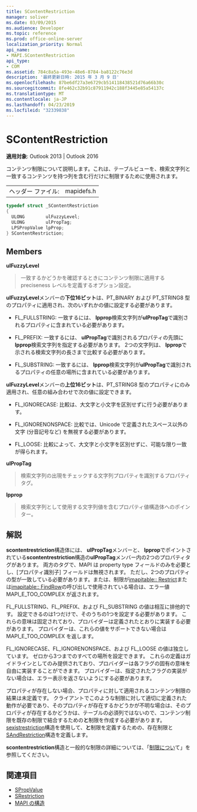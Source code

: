 ```yaml
---
title: SContentRestriction
manager: soliver
ms.date: 03/09/2015
ms.audience: Developer
ms.topic: reference
ms.prod: office-online-server
localization_priority: Normal
api_name:
- MAPI.SContentRestriction
api_type:
- COM
ms.assetid: 784c8a5a-493e-48e6-8784-ba8122c76e3d
description: '最終更新日時: 2015 年 3 月 9 日'
ms.openlocfilehash: 87be6df27a3e6729cb514118438521d76a66b30c
ms.sourcegitcommit: 8fe462c32b91c87911942c188f3445e85a54137c
ms.translationtype: MT
ms.contentlocale: ja-JP
ms.lasthandoff: 04/23/2019
ms.locfileid: "32339838"
---
```

# <a name="scontentrestriction"></a>SContentRestriction
 
**適用対象**: Outlook 2013 | Outlook 2016 
  
コンテンツ制限について説明します。これは、テーブルビューを、検索文字列と一致するコンテンツを持つ列を含む行だけに制限するために使用されます。 
  
|||
|:-----|:-----|
|ヘッダー ファイル:  <br/> |mapidefs.h  <br/> |
   
```cpp
typedef struct _SContentRestriction
{
  ULONG        ulFuzzyLevel;
  ULONG        ulPropTag;
  LPSPropValue lpProp;
} SContentRestriction;

```

## <a name="members"></a>Members

**ulFuzzyLevel**
  
> 一致するかどうかを確認するときにコンテンツ制限に適用する preciseness レベルを定義するオプション設定。
    
   **ulFuzzyLevel**メンバーの**下位16ビット**は、PT_BINARY および PT_STRING8 型のプロパティに適用され、次のいずれかの値に設定する必要があります。 
    
   - FL_FULLSTRING: 一致するには、 **lpprop**検索文字列が**ulPropTag**で識別されるプロパティに含まれている必要があります。
        
   - FL_PREFIX: 一致するには、 **ulPropTag**で識別されるプロパティの先頭に**lpprop**検索文字列を指定する必要があります。 2つの文字列は、 **lpprop**で示される検索文字列の長さまで比較する必要があります。 
        
   - FL_SUBSTRING: 一致するには、 **lpprop**検索文字列が**ulPropTag**で識別されるプロパティの任意の場所に含まれている必要があります。 
        
   **ulFuzzyLevel**メンバーの**上位16ビット**は、PT_STRING8 型のプロパティにのみ適用され、任意の組み合わせで次の値に設定できます。 
        
   - FL_IGNORECASE: 比較は、大文字と小文字を区別せずに行う必要があります。 
        
   - FL_IGNORENONSPACE: 比較では、Unicode で定義されたスペース以外の文字 (分音記号など) を無視する必要があります。 
        
   - FL_LOOSE: 比較によって、大文字と小文字を区別せずに、可能な限り一致が得られます。 
    
**ulPropTag**
  
> 検索文字列の出現をチェックする文字列プロパティを識別するプロパティタグ。 
    
**lpprop**
  
> 検索文字列として使用する文字列値を含むプロパティ値構造体へのポインター。
    
## <a name="remarks"></a>解説

**scontentrestriction**構造体には、 **ulPropTag**メンバーと、 **lpprop**でポイントされている**scontentrestriction**構造の**ulPropTag**メンバー内の2つのプロパティタグがあります。 両方のタグで、MAPI は property type フィールドのみを必要とし、[プロパティ識別子] フィールドは無視されます。 ただし、2つのプロパティの型が一致している必要があります。または、制限が[imapitable:: Restrict](imapitable-restrict.md)または[imapitable:: FindRow](imapitable-findrow.md)の呼び出しで使用されている場合は、エラー値 MAPI_E_TOO_COMPLEX が返されます。 
  
FL_FULLSTRING、FL_PREFIX、および FL_SUBSTRING の値は相互に排他的です。 設定できるのは1つだけで、そのうちの1つを設定する必要があります。 これらの意味は固定されており、プロバイダーは定義されたとおりに実装する必要があります。 プロバイダーは、これらの値をサポートできない場合は MAPI_E_TOO_COMPLEX を返します。 
  
FL_IGNORECASE、FL_IGNORENONSPACE、および FL_LOOSE の値は独立しています。 ゼロから3つまでのすべての場所を設定できます。 これらの定義はガイドラインとしてのみ提供されており、プロバイダーは各フラグの固有の意味を自由に実装することができます。 プロバイダーは、指定されたフラグの実装がない場合は、エラー表示を返さないようにする必要があります。 
  
プロパティが存在しない場合、プロパティに対して適用されるコンテンツ制限の結果は未定義です。 クライアントでこのような制限に対して適切に定義された動作が必要であり、そのプロパティが存在するかどうかが不明な場合は、そのプロパティが存在するかどうかは、テーブルの必須列ではないので、コンテンツ制限を既存の制限で結合するための**と**制限を作成する必要があります。 [sexistrestriction](sexistrestriction.md)構造を使用して、**と**制限を定義するための、存在制限と[SAndRestriction](sandrestriction.md)構造を定義します。 
  
**scontentrestriction**構造と一般的な制限の詳細については、「[制限につい](about-restrictions.md)て」を参照してください。
  
## <a name="see-also"></a>関連項目

- [SPropValue](spropvalue.md)
- [SRestriction](srestriction.md)
- [MAPI の構造](mapi-structures.md)

